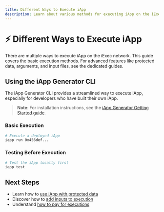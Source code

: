 ```yaml
---
title: Different Ways to Execute iApp
description: Learn about various methods for executing iApp on the iExec network
---
```


# ⚡ Different Ways to Execute iApp

There are multiple ways to execute iApp on the iExec network. This guide covers
the basic execution methods. For advanced features like protected data,
arguments, and input files, see the dedicated guides.

## Using the iApp Generator CLI

The iApp Generator CLI provides a streamlined way to execute iApp, especially
for developers who have built their own iApp.

> **Note**: For installation instructions, see the
> [iApp Generator Getting Started guide](/references/iapp-generator/getting-started).

### Basic Execution

```bash
# Execute a deployed iApp
iapp run 0x456def...
```

### Testing Before Execution

```bash
# Test the iApp locally first
iapp test
```

## Next Steps

- Learn how to
  [use iApp with protected data](/guides/use-iapp/use-iapp-with-protected-data)
- Discover how to
  [add inputs to execution](/guides/use-iapp/add-inputs-to-execution)
- Understand [how to pay for executions](/guides/use-iapp/how-to-pay-executions)
